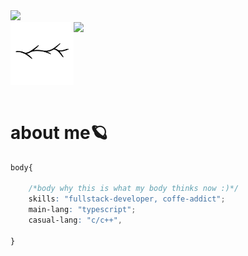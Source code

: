 <div>
	<img src="https://komarev.com/ghpvc/?username=jvittor"/></div>
	<div style="display: flex;" align="center">
		<img width=20% src="giphy.webp"/>
		<a href="s">
		  <img src="https://github-readme-stats.vercel.app/api/top-langs/?username=jvittor&exclude_repo=dkssud8150.github.io&layout=compact&theme=tokyonight" />
		</a>
	</div>
<!-- <div align="center">
	<a href="https://git.io/typing-svg"><img src="https://readme-typing-svg.herokuapp.com?font=Fira+Code&duration=5004&pause=1000&color=9D0F7C&center=true&vCenter=true&width=435&lines=hello%2C+i'm+Jo%C3%A3o+V%C3%ADtor;i+from+Cruz+das+Almas+-+Bahia;i+study+enginner+computer+in+UFRB;you're+welcome+:)" alt="Typing SVG" /></a>
</div> -->
<br>
<h1>about me🪐</h1>

```css
body{

	/*body why this is what my body thinks now :)*/
	skills: "fullstack-developer, coffe-addict";
	main-lang: "typescript";
	casual-lang: "c/c++",

}
```



<!-- <div align="center">  -->
<!--   <img width="49%" height="195px" src="https://github-readme-stats.vercel.app/api?username=jvittor&show_icons=true&theme=radical" alt="joão vítor github stats" />  -->
<!-- </div> -->

  
  
  
